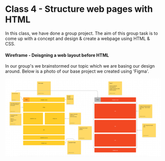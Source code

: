 # Class 4 - Structure web pages with HTML

In this class, we have done a group project. The aim of this group task is to come up with a concept and design & create a webpage using HTML & CSS. 

#### Wireframe - Deisgning a web layout before HTML

In our group's we brainstormed our topic which we are basing our design around. Below is a photo of our base project we created using 'Figma'.

![figma-website-design.png](../figma-website-design.png)
